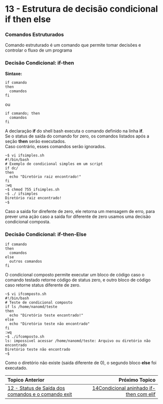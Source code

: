 # 13 - Estrutura de decisão condicional if then else


### Comandos Estruturados

Comando estruturado é um comando que permite tomar decisões e controlar o fluxo de um programa

### Decisão Condicional: if-then

**Sintaxe:**
```
if comando
then
  comandos
fi
```
ou
```
if comando; then
  comandos
fi
```
A declaração **if** do shell bash executa o comando definido na linha **if**.  
Se o status de saída do comando for zero, os comandos listados após a seção **then** serão executados.  
Caso contrário, esses comandos serão ignorados.  

```
~$ vi ifsimples.sh
#!/bin/bash
# Exemplo de condicional simples em um script
if dc/
then
  echo "Diretório raiz encontrado!"
fi
:wq
~$ chmod 755 ifsimples.sh
~$ ./ ifsimples
Diretório raiz encontrado!
~$
``` 
Caso a saida for direfente de zero, ele retorna um mensagem de erro, para prever uma ação caso a saida for diferente de zero usamos uma decisão condicional composta.

### Decisão Condicional: if-then-Else

```
if comando
then
  comandos
else
  outros comandos
fi
```
O condicional composto permite executar um bloco de código caso o comando testado retorne código de status zero, e outro bloco de código caso retorne status diferente de zero.

```
~$ vi ifcomposto.sh
#!/bin/bash
# Teste de condicional composto
if ls /home/nanomd/teste
then
  echo "Diretório teste encontrado!"
else
  echo "Diretório teste não encontrado"
fi
:wq
~$ ./ifcomposto.sh
ls: impossivel acessar /home/nanomd/teste: Arquivo ou diretório não encontrado
Diretório teste não encontrado
~$
```
Como o diretório não existe (saida diferente de 0), o segundo bloco **else** foi executado.

|Topico Anterior|Próximo Topico|
|:---|---:|
|[12 - Status de Saída dos comandos e o comando exit](StatusDeSaida.md)|[14Condicional aninhado if-then com elif](CondicionalIfThenElif.md)|